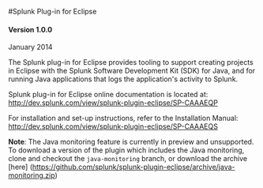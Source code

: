 #Splunk Plug-in for Eclipse

#### Version 1.0.0

January 2014

The Splunk plug-in for Eclipse provides tooling to support creating projects in Eclipse with the Splunk Software Development Kit (SDK) for Java, and for running Java applications that logs the application's activity to Splunk.

Splunk plug-in for Eclipse online documentation is located at:
<http://dev.splunk.com/view/splunk-plugin-eclipse/SP-CAAAEQP>

For installation and set-up instructions, refer to the Installation Manual: <http://dev.splunk.com/view/splunk-plugin-eclipse/SP-CAAAEQS>

**Note**: The Java monitoring feature is currently in preview and unsupported. To download a version of the plugin which includes the Java monitoring, clone and checkout the `java-monitoring` branch, or download the archive [here] (https://github.com/splunk/splunk-plugin-eclipse/archive/java-monitoring.zip)
